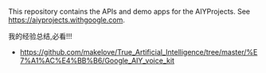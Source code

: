 This repository contains the APIs and demo apps for the AIYProjects. See
https://aiyprojects.withgoogle.com.

我的经验总结,必看!!!
- https://github.com/makelove/True_Artificial_Intelligence/tree/master/%E7%A1%AC%E4%BB%B6/Google_AIY_voice_kit